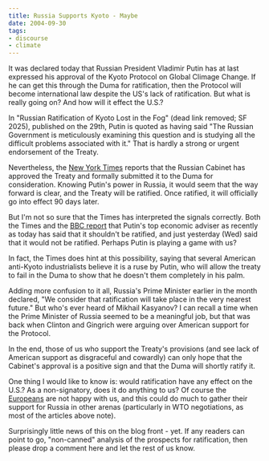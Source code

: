 ```yaml
---
title: Russia Supports Kyoto - Maybe
date: 2004-09-30
tags:
- discourse
- climate
---
```


It was declared today that Russian President Vladimir Putin has at last
expressed his approval of the Kyoto Protocol on Global Climage Change. If he can
get this through the Duma for ratification, then the Protocol will become
international law despite the US's lack of ratification. But what is really
going on? And how will it effect the U.S.?

<!-- truncate -->

In "Russian Ratification of Kyoto Lost in the Fog" (dead link removed; SF 2025),
published on the 29th, Putin is quoted as having said "The Russian Government is
meticulously examining this question and is studying all the difficult problems
associated with it." That is hardly a strong or urgent endorsement of  the
Treaty.

Nevertheless, the [New York
Times](https://www.nytimes.com/2004/10/01/international/europe/01russia.html?hp)
reports that the Russian Cabinet has approved the Treaty and formally submitted
it to the Duma for consideration. Knowing Putin's power in Russia, it would seem
that the way forward is clear, and the Treaty will be ratified. Once ratified,
it will officially go into effect 90 days later.

But I'm not so sure that the Times has interpreted the signals correctly. Both
the Times and the [BBC report](https://news.bbc.co.uk/2/hi/science/nature/3152424.stm) that
Putin's top economic adviser as recently as today has said that it shouldn't be
ratified, and just yesterday (Wed) said that it would not be ratified. Perhaps
Putin is playing a game with us?

In fact, the Times does hint at this possibility, saying that several American
anti-Kyoto industrialists believe it is a ruse by Putin, who will allow the
treaty to fail in the Duma to show that he doesn't them completely in his palm.

Adding more confusion to it all, Russia's Prime Minister earlier in the month
declared, "We consider that ratification will take place in the very nearest
future." But who's ever heard of Mikhail Kasyanov? I can recall a time when the
Prime Minister of Russia seemed to be a meaningful job, but that was back when
Clinton and Gingrich were arguing over American support for the Protocol.

In the end, those of us who support the Treaty's provisions (and see lack of
American support as disgraceful and cowardly) can only hope that the Cabinet's
approval is a positive sign and that the Duma will shortly ratify it.

One thing I would like to know is: would ratification have any effect on the
U.S.? As a non-signatory, does it do anything to us? Of course the [Europeans](https://www.terradaily.com/2004/040930164209.dm9a5r58.html)
are not happy with us, and this could do much to gather their support for Russia
in other arenas (particularly in WTO negotiations, as most of the articles above
note).

Surprisingly little news of this on the blog front - yet. If any readers can
point to go, "non-canned" analysis of the prospects for ratification, then
please drop a comment here and let the rest of us know.
